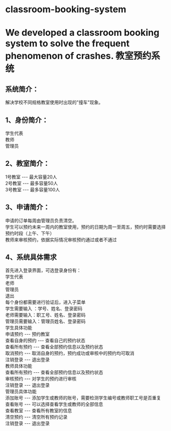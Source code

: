 # classroom-booking-system
We developed a classroom booking system to solve the frequent phenomenon of crashes.
教室预约系统<br>
=============
系统简介：<br>
--------
解决学校不同规格教室使用时出现的"撞车"现象。<br>

1、身份简介：<br>
-----------
学生代表<br>
教师<br>
管理员<br>

2、教室简介：<br>
------------
1号教室 --- 最大容量20人<br>
2号教室 --- 最多容量50人<br>
3号教室 --- 最多容量100人<br>

3、申请简介：<br>
-----------
申请的订单每周由管理员负责清空。<br>
学生可以预约未来一周内的教室使用，预约的日期为周一至周五，预约时需要选择预约时段（上午、下午）<br>
教师来审核预约，依据实际情况审核预约通过或者不通过<br>

4、系统具体需求<br>
------------------
首先进入登录界面，可选登录身份有：<br>
学生代表<br>
老师<br>
管理员<br>
退出<br>
每个身份都需要进行验证后，进入子菜单<br>
学生需要输入 ：学号、姓名、登录密码<br>
老师需要输入：职工号、姓名、登录密码<br>
管理员需要输入：管理员姓名、登录密码<br>
学生具体功能<br>
申请预约 --- 预约教室<br>
查看自身的预约 --- 查看自己的预约状态<br>
查看所有预约 --- 查看全部预约信息以及预约状态<br>
取消预约 --- 取消自身的预约，预约成功或审核中的预约均可取消<br>
注销登录 --- 退出登录<br>
教师具体功能<br>
查看所有预约 --- 查看全部预约信息以及预约状态<br>
审核预约 --- 对学生的预约进行审核<br>
注销登录 --- 退出登录<br>
管理员具体功能<br>
添加账号 --- 添加学生或教师的账号，需要检测学生编号或教师职工号是否重复<br>
查看账号 --- 可以选择查看学生或教师的全部信息<br>
查看教室 --- 查看所有教室的信息<br>
清空预约 --- 清空所有预约记录<br>
注销登录 --- 退出登录<br>
